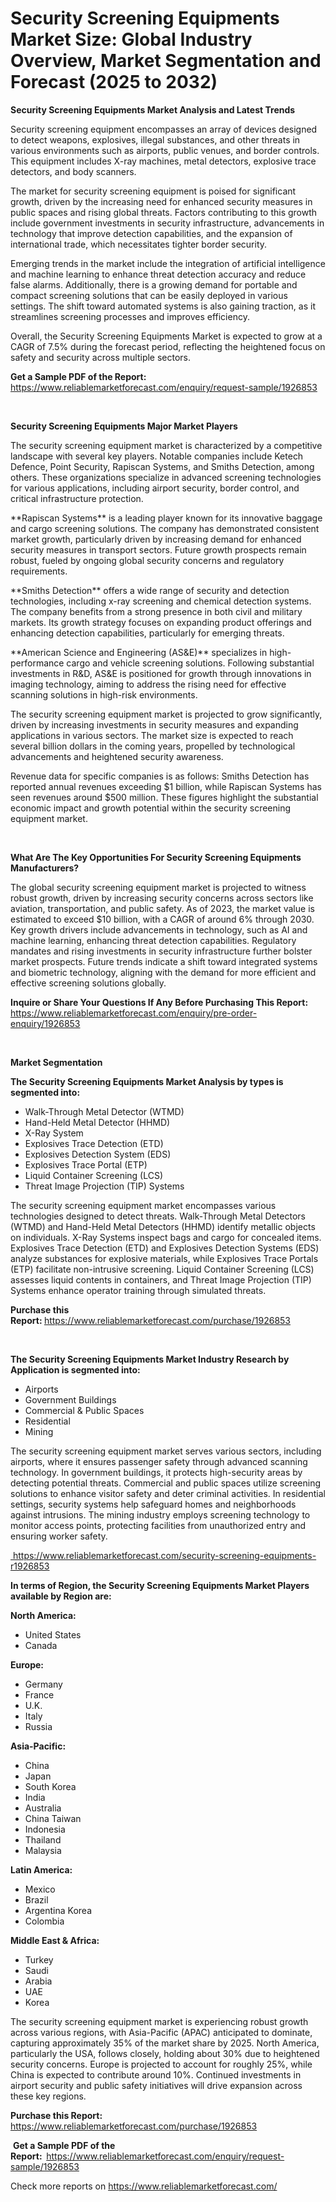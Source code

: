 <p><h1>Security Screening Equipments Market Size: Global Industry Overview, Market Segmentation and Forecast (2025 to 2032)</h1></p><p><strong>Security Screening Equipments Market Analysis and Latest Trends</strong></p>
<p><p>Security screening equipment encompasses an array of devices designed to detect weapons, explosives, illegal substances, and other threats in various environments such as airports, public venues, and border controls. This equipment includes X-ray machines, metal detectors, explosive trace detectors, and body scanners. </p><p>The market for security screening equipment is poised for significant growth, driven by the increasing need for enhanced security measures in public spaces and rising global threats. Factors contributing to this growth include government investments in security infrastructure, advancements in technology that improve detection capabilities, and the expansion of international trade, which necessitates tighter border security. </p><p>Emerging trends in the market include the integration of artificial intelligence and machine learning to enhance threat detection accuracy and reduce false alarms. Additionally, there is a growing demand for portable and compact screening solutions that can be easily deployed in various settings. The shift toward automated systems is also gaining traction, as it streamlines screening processes and improves efficiency. </p><p>Overall, the Security Screening Equipments Market is expected to grow at a CAGR of 7.5% during the forecast period, reflecting the heightened focus on safety and security across multiple sectors.</p></p>
<p><strong>Get a Sample PDF of the Report:&nbsp;</strong> <a href="https://www.reliablemarketforecast.com/enquiry/request-sample/1926853?utm_campaign=1874&utm_medium=2&utm_source=Github&utm_content=ia&utm_term=15012025&utm_id=security-screening-equipments">https://www.reliablemarketforecast.com/enquiry/request-sample/1926853</a></p>
<p>&nbsp;</p>
<p><strong>Security Screening Equipments Major Market Players</strong></p>
<p><p>The security screening equipment market is characterized by a competitive landscape with several key players. Notable companies include Ketech Defence, Point Security, Rapiscan Systems, and Smiths Detection, among others. These organizations specialize in advanced screening technologies for various applications, including airport security, border control, and critical infrastructure protection.</p><p>**Rapiscan Systems** is a leading player known for its innovative baggage and cargo screening solutions. The company has demonstrated consistent market growth, particularly driven by increasing demand for enhanced security measures in transport sectors. Future growth prospects remain robust, fueled by ongoing global security concerns and regulatory requirements.</p><p>**Smiths Detection** offers a wide range of security and detection technologies, including x-ray screening and chemical detection systems. The company benefits from a strong presence in both civil and military markets. Its growth strategy focuses on expanding product offerings and enhancing detection capabilities, particularly for emerging threats.</p><p>**American Science and Engineering (AS&E)** specializes in high-performance cargo and vehicle screening solutions. Following substantial investments in R&D, AS&E is positioned for growth through innovations in imaging technology, aiming to address the rising need for effective scanning solutions in high-risk environments.</p><p>The security screening equipment market is projected to grow significantly, driven by increasing investments in security measures and expanding applications in various sectors. The market size is expected to reach several billion dollars in the coming years, propelled by technological advancements and heightened security awareness.</p><p>Revenue data for specific companies is as follows: Smiths Detection has reported annual revenues exceeding $1 billion, while Rapiscan Systems has seen revenues around $500 million. These figures highlight the substantial economic impact and growth potential within the security screening equipment market.</p></p>
<p>&nbsp;</p>
<p><strong>What Are The Key Opportunities For Security Screening Equipments Manufacturers?</strong></p>
<p><p>The global security screening equipment market is projected to witness robust growth, driven by increasing security concerns across sectors like aviation, transportation, and public safety. As of 2023, the market value is estimated to exceed $10 billion, with a CAGR of around 6% through 2030. Key growth drivers include advancements in technology, such as AI and machine learning, enhancing threat detection capabilities. Regulatory mandates and rising investments in security infrastructure further bolster market prospects. Future trends indicate a shift toward integrated systems and biometric technology, aligning with the demand for more efficient and effective screening solutions globally.</p></p>
<p><strong>Inquire or Share Your Questions If Any Before Purchasing This Report:</strong> <a href="https://www.reliablemarketforecast.com/enquiry/pre-order-enquiry/1926853?utm_campaign=1874&utm_medium=2&utm_source=Github&utm_content=ia&utm_term=15012025&utm_id=security-screening-equipments">https://www.reliablemarketforecast.com/enquiry/pre-order-enquiry/1926853</a></p>
<p>&nbsp;</p>
<p><strong>Market Segmentation</strong></p>
<p><strong>The Security Screening Equipments Market Analysis by types is segmented into:</strong></p>
<p><ul><li>Walk-Through Metal Detector (WTMD)</li><li>Hand-Held Metal Detector (HHMD)</li><li>X-Ray System</li><li>Explosives Trace Detection (ETD)</li><li>Explosives Detection System (EDS)</li><li>Explosives Trace Portal (ETP)</li><li>Liquid Container Screening (LCS)</li><li>Threat Image Projection (TIP) Systems</li></ul></p>
<p><p>The security screening equipment market encompasses various technologies designed to detect threats. Walk-Through Metal Detectors (WTMD) and Hand-Held Metal Detectors (HHMD) identify metallic objects on individuals. X-Ray Systems inspect bags and cargo for concealed items. Explosives Trace Detection (ETD) and Explosives Detection Systems (EDS) analyze substances for explosive materials, while Explosives Trace Portals (ETP) facilitate non-intrusive screening. Liquid Container Screening (LCS) assesses liquid contents in containers, and Threat Image Projection (TIP) Systems enhance operator training through simulated threats.</p></p>
<p><strong>Purchase this Report:&nbsp;</strong><a href="https://www.reliablemarketforecast.com/purchase/1926853?utm_campaign=1874&utm_medium=2&utm_source=Github&utm_content=ia&utm_term=15012025&utm_id=security-screening-equipments">https://www.reliablemarketforecast.com/purchase/1926853</a></p>
<p>&nbsp;</p>
<p><strong>The Security Screening Equipments Market Industry Research by Application is segmented into:</strong></p>
<p><ul><li>Airports</li><li>Government Buildings</li><li>Commercial & Public Spaces</li><li>Residential</li><li>Mining</li></ul></p>
<p><p>The security screening equipment market serves various sectors, including airports, where it ensures passenger safety through advanced scanning technology. In government buildings, it protects high-security areas by detecting potential threats. Commercial and public spaces utilize screening solutions to enhance visitor safety and deter criminal activities. In residential settings, security systems help safeguard homes and neighborhoods against intrusions. The mining industry employs screening technology to monitor access points, protecting facilities from unauthorized entry and ensuring worker safety.</p></p>
<p><a href="https://www.reliablemarketforecast.com/security-screening-equipments-r1926853?utm_campaign=1874&utm_medium=2&utm_source=Github&utm_content=ia&utm_term=15012025&utm_id=security-screening-equipments">&nbsp;https://www.reliablemarketforecast.com/security-screening-equipments-r1926853</a></p>
<p><strong>In terms of Region, the Security Screening Equipments Market Players available by Region are:</strong></p>
<p>
    <p> <strong> North America: </strong>
        <ul>
            <li>United States</li>
            <li>Canada</li>
        </ul>
        </p> 
    <p> <strong> Europe: </strong>
        <ul>
            <li>Germany</li>
            <li>France</li>
            <li>U.K.</li>
            <li>Italy</li>
            <li>Russia</li>
        </ul>
        </p> 
    <p> <strong> Asia-Pacific: </strong>
        <ul>
            <li>China</li>
            <li>Japan</li>
            <li>South Korea</li>
            <li>India</li>
            <li>Australia</li>
            <li>China Taiwan</li>
            <li>Indonesia</li>
            <li>Thailand</li>
            <li>Malaysia</li>
        </ul>
        </p> 
    <p> <strong> Latin America: </strong>
        <ul>
            <li>Mexico</li>
            <li>Brazil</li>
            <li>Argentina Korea</li>
            <li>Colombia</li>
        </ul>
        </p> 
    <p> <strong> Middle East & Africa: </strong>
        <ul>
            <li>Turkey</li>
            <li>Saudi</li>
            <li>Arabia</li>
            <li>UAE</li>
            <li>Korea</li>
        </ul>
    </p>
    </p>
<p><p>The security screening equipment market is experiencing robust growth across various regions, with Asia-Pacific (APAC) anticipated to dominate, capturing approximately 35% of the market share by 2025. North America, particularly the USA, follows closely, holding about 30% due to heightened security concerns. Europe is projected to account for roughly 25%, while China is expected to contribute around 10%. Continued investments in airport security and public safety initiatives will drive expansion across these key regions.</p></p>
<p><strong>Purchase this Report: </strong><a href="https://www.reliablemarketforecast.com/purchase/1926853?utm_campaign=1874&utm_medium=2&utm_source=Github&utm_content=ia&utm_term=15012025&utm_id=security-screening-equipments">https://www.reliablemarketforecast.com/purchase/1926853</a></p>
<p>&nbsp;<strong>Get a Sample PDF of the Report:&nbsp;&nbsp;</strong><a href="https://www.reliablemarketforecast.com/enquiry/request-sample/1926853?utm_campaign=1874&utm_medium=2&utm_source=Github&utm_content=ia&utm_term=15012025&utm_id=security-screening-equipments">https://www.reliablemarketforecast.com/enquiry/request-sample/1926853</a></p>
<p><strong></strong></p>
<p>Check more reports on <a href="https://www.reliablemarketforecast.com/?utm_campaign=1874&utm_medium=2&utm_source=Github&utm_content=ia&utm_term=15012025&utm_id=security-screening-equipments">https://www.reliablemarketforecast.com/</a></p>
